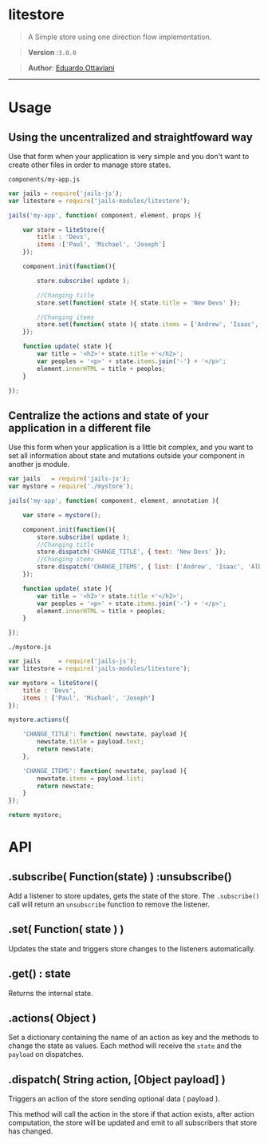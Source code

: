 # litestore

>A Simple store using one direction flow implementation.

>**Version** :`3.0.0`

>**Author**: [Eduardo Ottaviani](//github.com/Javiani)

---

# Usage

## Using the uncentralized and straightfoward way

Use that form when your application is very simple and you don't want to create other files in order to manage store states.

`components/my-app.js`

```js
var jails = require('jails-js');
var litestore = require('jails-modules/litestore');

jails('my-app', function( component, element, props ){

	var store = liteStore({
		title : 'Devs',
		items :['Paul', 'Michael', 'Joseph']
	});

	component.init(function(){

		store.subscribe( update );

		//Changing title
		store.set(function( state ){ state.title = 'New Devs' });

		//Changing items
		store.set(function( state ){ state.items = ['Andrew', 'Isaac', 'Albert'] });
	});

	function update( state ){
		var title = '<h2>'+ state.title +'</h2>';
		var peoples = '<p>' + state.items.join('-') + '</p>';
		element.innerHTML = title + peoples;
	}

});

```

## Centralize the actions and state of your application in a different file

Use this form when your application is a little bit complex, and you want to set all information about state and mutations outside your component in another js module.

```js
var jails   = require('jails-js');
var mystore = require('./mystore');

jails('my-app', function( component, element, annotation ){

	var store = mystore();

	component.init(function(){
		store.subscribe( update );
		//Changing title
		store.dispatch('CHANGE_TITLE', { text: 'New Devs' });
		//Changing items
		store.dispatch('CHANGE_ITEMS', { list: ['Andrew', 'Isaac', 'Albert'] });
	});

	function update( state ){
		var title = '<h2>'+ state.title +'</h2>';
		var peoples = '<p>' + state.items.join('-') + '</p>';
		element.innerHTML = title + peoples;
	}

});
```

`./mystore.js`

```js
var jails 	  = require('jails-js');
var litestore = require('jails-modules/litestore');

var mystore = liteStore({
	title : 'Devs',
	items : ['Paul', 'Michael', 'Joseph']
});

mystore.actions({

	'CHANGE_TITLE': function( newstate, payload ){
		newstate.title = payload.text;
		return newstate;
	},

	'CHANGE_ITEMS': function( newstate, payload ){
		newstate.items = payload.list;
		return newstate;
	}
});

return mystore;
```

# API

## .subscribe( Function(state) )  :unsubscribe()
Add a listener to store updates, gets the state of the store. The `.subscribe()` call will return an `unsubscribe` function to remove the listener.

## .set( Function( state ) )

Updates the state and triggers store changes to the listeners automatically.

## .get() : state
Returns the internal state.

## .actions( Object )
Set a dictionary containing the name of an action as key and the methods to change the state as values. Each method will receive the `state` and the `payload` on dispatches.

## .dispatch( String action, [Object payload] )
Triggers an action of the store sending optional data ( payload ).

This method will call the action in the store if that action exists, after action computation, the store will be updated and emit to all subscribers that store has changed.
